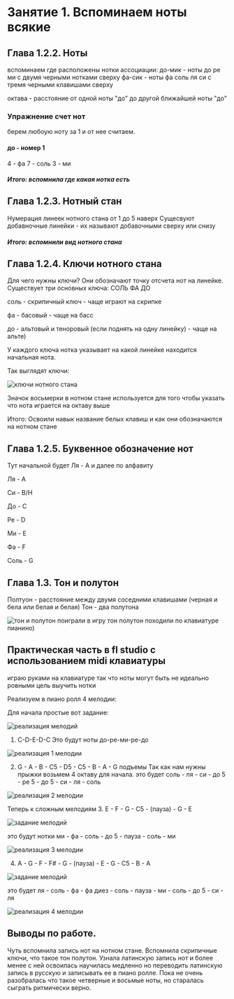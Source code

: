 # Занятие 1. Вспоминаем ноты всякие

## Глава 1.2.2. Ноты

вспоминаем где расположены нотки
ассоциации:
	до-мик - ноты до ре ми с двумя черными нотками сверху
	фа-сик - ноты фа соль ля си с тремя черными клавишами сверху
	
октава - расстояние от одной ноты "до" до другой ближайшей ноты "до"

### Упражнение счет нот
берем любоую ноту за 1 и от нее считаем.

#### до - номер 1 
4 - фа
7 - соль
3 - ми

##### Итого: вспомнила где какая нотка есть
## Глава 1.2.3. Нотный стан

Нумерация линеек нотного стана от 1 до 5 наверх
Сущесвуют добавночные линейки - их называют добавочными сверху или снизу

##### Итого: вспомнили вид нотного стана

## Глава 1.2.4. Ключи нотного стана

Для чего нужны ключи? Они обозначают точку отсчета нот на линейке.
Существует три основных ключа:
СОЛЬ ФА ДО

соль - скрипичный ключ - чаще играют на скрипке

фа - басовый - чаще на басс

до - альтовый и теноровый (если поднять на одну линейку) - чаще на альте)

У каждого ключа нотка указывает на какой линейке находится начальная нота.

Так выглядят ключи:

![ключи нотного стана](kluchi.png)

Значок восьмерки в нотном стане используется для того чтобы указать что нота играется на октаву выше

Итого: Освоили навык название белых клавиш и как они обозначаются на нотном стане

## Глава 1.2.5. Буквенное обозначение нот

Тут начальной будет Ля - А и далее по алфавиту

Ля - А

Си - B/H

До - C

Ре - D

Ми - E

Фа - F

Соль - G

## Глава 1.3. Тон и полутон

Полтуон - расстояние между двумя соседними клавишами (черная и бела или белая и белая)
Тон - два полутона

![тон и полутон](тонполутон.png)
поиграли в игру тон полутон походили по клавиатуре пианино)

## Практическая часть в fl studio с использованием midi клавиатуры 
играю руками на клавиатуре так что ноты могут быть не идеально ровными цель выучить нотки

Реализуем в пиано ролл 4 мелодии:

Для начала простые вот задание:

![реализация мелодий](задание.png)
1. C-D-E-D-C
Это будут ноты до-ре-ми-ре-до

![реализация 1 мелодии](мелодия1.png)

2. G - A - B - C5 - D5 - C5 - B - A - G подъемы
Так как нам нужны прыжки возьмем 4 октаву для начала.
это будет соль - ля - си - до 5 - ре 5 - до 5 - си - ля - соль

![реализация 2 мелодии](мелодия2.png)

Теперь к сложным мелодиям
3. E - F - G - C5 - (пауза) - G - E

![задание мелодий](задание3.png)

это будут нотки ми - фа - соль - до 5 - пауза - соль - ми

![реализация 3 мелодии](мелодия3.png)

4. A - G - F - F# - G - (пауза) - E - G - C5 - B - A

![задание мелодий](задание4.png)

это будет ля - соль - фа - фа диез - соль - пауза - ми - соль - до 5 - си - ля

![реализация 4 мелодии](мелодия4.png)

## Выводы по работе.
Чуть вспомнила запись нот на нотном стане. Вспомнила скрипичные ключи, что такое тон полутон.
Узнала латинскую запись нот и более менее с ней освоилась
научилась медленно но переводить латинскую запись в русскую и записывать ее в пиано ролле.
Пока не очень разобралась что такое четверные и восьмые ноты, но старалась сыграть ритмически верно.
